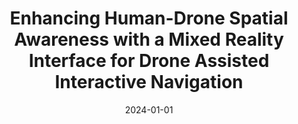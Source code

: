 ---
title: Enhancing Human-Drone Spatial Awareness with a Mixed Reality Interface for Drone Assisted Interactive Navigation
authors:
- Sanket A. Salunkhe
- Pranav Nedunghat
- Luca Morando
- Guanrui Li
- Giuseppe Loianno
author_notes:
- "Equal contribution"
- "Equal contribution"
date: '2024-01-01'
show_date: false
publishDate: '2024-11-18T23:48:37.432694Z'
publication_types:
- paper-conference
publication: '*IEEE International Conference on Robotics and Automation (ICRA 2024) (under review)*'
summary: '*IEEE International Conference on Robotics and Automation (ICRA 2024) (under review)*, 2024'

links:

#url_pdf: ''
#url_code: ''
#url_dataset: ''
#url_poster: ''
#url_project: ''
#url_slides: ''
#url_source: ''
#url_video: ''

# links:
# - name: ""
#   url: ""

image:
  caption: ''
  focal_point: ""
  preview_only: false
---